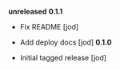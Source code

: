 **unreleased**
**0.1.1**
- Fix README [jod]
- Add deploy docs [jod]
**0.1.0**

- Initial tagged release [jod]
